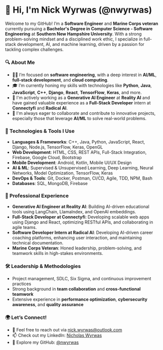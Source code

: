 # 👋 Hi, I'm Nick Wyrwas (@nwyrwas)

Welcome to my GitHub! I’m a **Software Engineer** and **Marine Corps veteran** currently pursuing a **Bachelor's Degree in Computer Science - Software Engineering** at **Southern New Hampshire University**. With a strong problem-solving mindset and a disciplined work ethic, I specialize in full-stack development, AI, and machine learning, driven by a passion for tackling complex challenges.

### 🔍 About Me
- 👨‍💻 I’m focused on **software engineering**, with a deep interest in **AI/ML**, **full-stack development**, and **cloud computing**.
- 🎓 I’m currently honing my skills with technologies like **Python**, **Java**, **JavaScript**, **C++**, **Django**, **React**, **TensorFlow**, **Keras**, and more.
- 🚀 I'm actively working as a **Generative AI Engineer** at **Reality AI** and have gained valuable experience as a **Full-Stack Developer** intern at **Connectyfi** and **Radical AI**.
- 🌱 I'm always eager to collaborate and contribute to innovative projects, especially those that leverage **AI/ML** to solve real-world problems.

### 🔧 Technologies & Tools I Use
- **Languages & Frameworks**: C++, Java, Python, JavaScript, React, Django, Node.js, TensorFlow, Keras, OpenGL
- **Web Development**: HTML, CSS, REST APIs, Full-Stack Integration, Firebase, Google Cloud, Bootstrap
- **Mobile Development**: Android, Kotlin, Mobile UI/UX Design
- **AI & ML**: Supervised & Unsupervised Learning, Deep Learning, Neural Networks, Model Optimization, TensorFlow, Keras
- **DevOps & Tools**: Git, Docker, Postman, CI/CD, Agile, TDD, NPM, Bash
- **Databases**: SQL, MongoDB, Firebase

### 💼 Professional Experience
- **Generative AI Engineer at Reality AI**: Building AI-driven educational tools using LangChain, LlamaIndex, and OpenAI embeddings.
- **Full-Stack Developer at Connectyfi**: Developing scalable web apps using Django and React, optimizing RESTful APIs, and collaborating in agile teams.
- **Software Developer Intern at Radical AI**: Developing AI-driven career coaching platforms, enhancing user interaction, and maintaining technical documentation.
- **Marine Corps Veteran**: Honed leadership, problem-solving, and teamwork skills in high-stakes environments.

### 🛠 Leadership & Methodologies
- Project management, SDLC, Six Sigma, and continuous improvement practices
- Strong background in **team collaboration** and **cross-functional teamwork**
- Extensive experience in **performance optimization**, **cybersecurity awareness**, and **quality assurance**

### 🌍 Let’s Connect!
- 💬 Feel free to reach out via [nick.wyrwas@outlook.com](mailto:nick.wyrwas@outlook.com)
- 📫 Check out my LinkedIn: [Nicholas Wyrwas](https://www.linkedin.com/in/nicholas-wyrwas/)
- 📍 Explore my GitHub: [@nwyrwas](https://github.com/nwyrwas)
